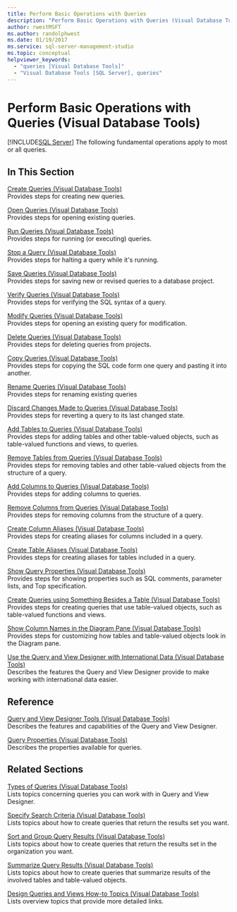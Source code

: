 ```yaml
---
title: Perform Basic Operations with Queries
description: "Perform Basic Operations with Queries (Visual Database Tools)"
author: rwestMSFT
ms.author: randolphwest
ms.date: 01/19/2017
ms.service: sql-server-management-studio
ms.topic: conceptual
helpviewer_keywords:
  - "queries [Visual Database Tools]"
  - "Visual Database Tools [SQL Server], queries"
---
```

# Perform Basic Operations with Queries (Visual Database Tools)
[!INCLUDE[SQL Server](../includes/applies-to-version/sqlserver.md)]
The following fundamental operations apply to most or all queries.  
  
## In This Section  
[Create Queries &#40;Visual Database Tools&#41;](create-queries-visual-database-tools.md)  
Provides steps for creating new queries.  
  
[Open Queries &#40;Visual Database Tools&#41;](open-queries-visual-database-tools.md)  
Provides steps for opening existing queries.  
  
[Run Queries &#40;Visual Database Tools&#41;](run-queries-visual-database-tools.md)  
Provides steps for running (or executing) queries.  
  
[Stop a Query &#40;Visual Database Tools&#41;](stop-a-query-visual-database-tools.md)  
Provides steps for halting a query while it's running.  
  
[Save Queries &#40;Visual Database Tools&#41;](save-queries-visual-database-tools.md)  
Provides steps for saving new or revised queries to a database project.  
  
[Verify Queries &#40;Visual Database Tools&#41;](verify-queries-visual-database-tools.md)  
Provides steps for verifying the SQL syntax of a query.  
  
[Modify Queries &#40;Visual Database Tools&#41;](modify-queries-visual-database-tools.md)  
Provides steps for opening an existing query for modification.  
  
[Delete Queries &#40;Visual Database Tools&#41;](delete-queries-visual-database-tools.md)  
Provides steps for deleting queries from projects.  
  
[Copy Queries &#40;Visual Database Tools&#41;](copy-queries-visual-database-tools.md)  
Provides steps for copying the SQL code form one query and pasting it into another.  
  
[Rename Queries &#40;Visual Database Tools&#41;](rename-queries-visual-database-tools.md)  
Provides steps for renaming existing queries  
  
[Discard Changes Made to Queries &#40;Visual Database Tools&#41;](discard-changes-made-to-queries-visual-database-tools.md)  
Provides steps for reverting a query to its last changed state.  
  
[Add Tables to Queries &#40;Visual Database Tools&#41;](add-tables-to-queries-visual-database-tools.md)  
Provides steps for adding tables and other table-valued objects, such as table-valued functions and views, to queries.  
  
[Remove Tables from Queries &#40;Visual Database Tools&#41;](remove-tables-from-queries-visual-database-tools.md)  
Provides steps for removing tables and other table-valued objects from the structure of a query.  
  
[Add Columns to Queries &#40;Visual Database Tools&#41;](add-columns-to-queries-visual-database-tools.md)  
Provides steps for adding columns to queries.  
  
[Remove Columns from Queries &#40;Visual Database Tools&#41;](remove-columns-from-queries-visual-database-tools.md)  
Provides steps for removing columns from the structure of a query.  
  
[Create Column Aliases &#40;Visual Database Tools&#41;](create-column-aliases-visual-database-tools.md)  
Provides steps for creating aliases for columns included in a query.  
  
[Create Table Aliases &#40;Visual Database Tools&#41;](create-table-aliases-visual-database-tools.md)  
Provides steps for creating aliases for tables included in a query.  
  
[Show Query Properties &#40;Visual Database Tools&#41;](show-query-properties-visual-database-tools.md)  
Provides steps for showing properties such as SQL comments, parameter lists, and Top specification.  
  
[Create Queries using Something Besides a Table &#40;Visual Database Tools&#41;](create-queries-using-something-besides-a-table-visual-database-tools.md)  
Provides steps for creating queries that use table-valued objects, such as table-valued functions and views.  
  
[Show Column Names in the Diagram Pane &#40;Visual Database Tools&#41;](show-column-names-in-the-diagram-pane-visual-database-tools.md)  
Provides steps for customizing how tables and table-valued objects look in the Diagram pane.  
  
[Use the Query and View Designer with International Data &#40;Visual Database Tools&#41;](use-the-query-and-view-designer-with-international-data-visual-database-tools.md)  
Describes the features the Query and View Designer provide to make working with international data easier.  
  
## Reference  
[Query and View Designer Tools &#40;Visual Database Tools&#41;](query-and-view-designer-tools-visual-database-tools.md)  
Describes the features and capabilities of the Query and View Designer.  
  
[Query Properties &#40;Visual Database Tools&#41;](query-properties-visual-database-tools.md)  
Describes the properties available for queries.  
  
## Related Sections  
[Types of Queries &#40;Visual Database Tools&#41;](types-of-queries-visual-database-tools.md)  
Lists topics concerning queries you can work with in Query and View Designer.  
  
[Specify Search Criteria &#40;Visual Database Tools&#41;](specify-search-criteria-visual-database-tools.md)  
Lists topics about how to create queries that return the results set you want.  
  
[Sort and Group Query Results &#40;Visual Database Tools&#41;](sort-and-group-query-results-visual-database-tools.md)  
Lists topics about how to create queries that return the results set in the organization you want.  
  
[Summarize Query Results &#40;Visual Database Tools&#41;](summarize-query-results-visual-database-tools.md)  
Lists topics about how to create queries that summarize results of the involved tables and table-valued objects.  
  
[Design Queries and Views How-to Topics &#40;Visual Database Tools&#41;](design-queries-and-views-how-to-topics-visual-database-tools.md)  
Lists overview topics that provide more detailed links.  
  
